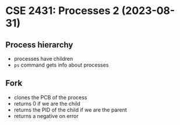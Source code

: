 # CSE 2431: Processes 2 (2023-08-31)

## Process hierarchy
- processes have children
- `ps` command gets info about processes

## Fork
- clones the PCB of the process
- returns 0 if we are the child
- returns the PID of the child if we are the parent
- returns a negative on error
